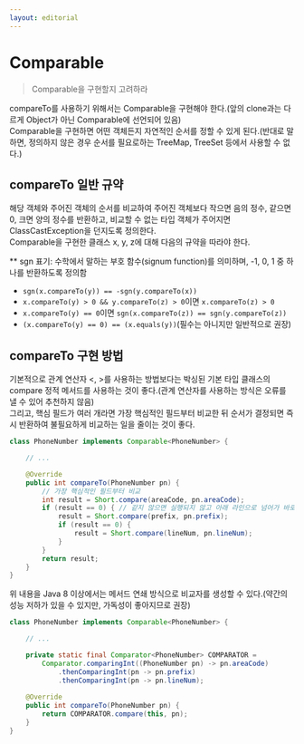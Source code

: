 ```yaml
---
layout: editorial
---
```


# Comparable

> Comparable을 구현할지 고려하라

compareTo를 사용하기 위해서는 Comparable을 구현해야 한다.(앞의 clone과는 다르게 Object가 아닌 Comparable에 선언되어 있음)  
Comparable을 구현하면 어떤 객체든지 자연적인 순서를 정할 수 있게 된다.(반대로 말하면, 정의하지 않은 경우 순서를 필요로하는 TreeMap, TreeSet 등에서 사용할 수 없다.)

## compareTo 일반 규약

해당 객체와 주어진 객체의 순서를 비교하여 주어진 객체보다 작으면 음의 정수, 같으면 0, 크면 양의 정수를 반환하고, 비교할 수 없는 타입 객체가 주어지면 ClassCastException을 던지도록 정의한다.  
Comparable을 구현한 클래스 x, y, z에 대해 다음의 규약을 따라야 한다.

** sgn 표기: 수학에서 말하는 부호 함수(signum function)를 의미하며, -1, 0, 1 중 하나를 반환하도록 정의함

- `sgn(x.compareTo(y)) == -sgn(y.compareTo(x))`
- `x.compareTo(y) > 0 && y.compareTo(z) > 0`이면 `x.compareTo(z) > 0`
- `x.compareTo(y) == 0`이면 `sgn(x.compareTo(z)) == sgn(y.compareTo(z))`
- `(x.compareTo(y) == 0) == (x.equals(y))`(필수는 아니지만 일반적으로 권장)

## compareTo 구현 방법

기본적으로 관계 연산자 <, >를 사용하는 방법보다는 박싱된 기본 타입 클래스의 compare 정적 메서드를 사용하는 것이 좋다.(관계 연산자를 사용하는 방식은 오류를 낼 수 있어 추천하지 않음)  
그리고, 핵심 필드가 여러 개라면 가장 핵심적인 필드부터 비교한 뒤 순서가 결정되면 즉시 반환하여 불필요하게 비교하는 일을 줄이는 것이 좋다.

```java
class PhoneNumber implements Comparable<PhoneNumber> {

    // ...

    @Override
    public int compareTo(PhoneNumber pn) {
        // 가장 핵심적인 필드부터 비교
        int result = Short.compare(areaCode, pn.areaCode);
        if (result == 0) { // 같지 않으면 실행되지 않고 아래 라인으로 넘어가 바로 반환
            result = Short.compare(prefix, pn.prefix);
            if (result == 0) {
                result = Short.compare(lineNum, pn.lineNum);
            }
        }
        return result;
    }
}
```

위 내용을 Java 8 이상에서는 메서드 연쇄 방식으로 비교자를 생성할 수 있다.(약간의 성능 저하가 있을 수 있지만, 가독성이 좋아지므로 권장)

```java
class PhoneNumber implements Comparable<PhoneNumber> {

    // ...

    private static final Comparator<PhoneNumber> COMPARATOR =
        Comparator.comparingInt((PhoneNumber pn) -> pn.areaCode)
            .thenComparingInt(pn -> pn.prefix)
            .thenComparingInt(pn -> pn.lineNum);
    
    @Override
    public int compareTo(PhoneNumber pn) {
        return COMPARATOR.compare(this, pn);
    }
}
```